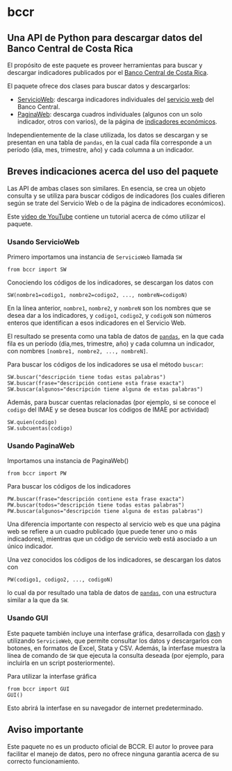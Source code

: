 # bccr

## Una API de Python para descargar datos del Banco Central de Costa Rica

El propósito de este paquete es proveer herramientas para buscar y descargar indicadores publicados por el [Banco Central de Costa Rica](https://www.bccr.fi.cr/).

El paquete ofrece dos clases para buscar datos y descargarlos:

* [ServicioWeb](http://randall-romero.com/demo-bccr-servicioweb/): descarga indicadores individuales del [servicio web](https://www.bccr.fi.cr/indicadores-economicos/servicio-web) del Banco Central.
* [PaginaWeb](http://randall-romero.com/demo-bccr-paginaweb/): descarga cuadros individuales (algunos con un solo indicador, otros con varios), de la página de [indicadores económicos](https://www.bccr.fi.cr/indicadores-economicos).

Independientemente de la clase utilizada, los datos se descargan y se presentan en una tabla de `pandas`, en la cual cada fila corresponde a un período (día, mes, trimestre, año) y cada columna a un indicador. 

## Breves indicaciones acerca del uso del paquete
Las API de ambas clases son similares. En esencia, se crea un objeto consulta y se utiliza para buscar códigos de indicadores (los cuales difieren según se trate del Servicio Web o de la página de indicadores económicos).

Este [video de YouTube](https://youtu.be/eB8YCQ-nn1g) contiene un tutorial acerca de cómo utilizar el paquete.

### Usando ServicioWeb 

Primero importamos una instancia de `ServicioWeb` llamada `SW` 

    from bccr import SW      


Conociendo los códigos de los indicadores, se descargan los datos con

    SW(nombre1=codigo1, nombre2=codigo2, ..., nombreN=codigoN)    

En la línea anterior, `nombre1`, `nombre2`, y `nombreN` son los nombres que se desea dar a los indicadores, y `codigo1`, `codigo2`, y `codigoN` son números enteros que identifican a esos indicadores en el Servicio Web.

El resultado se presenta como una tabla de datos de [`pandas`](https://pandas.pydata.org/), en la que cada fila es un período (día,mes, trimestre, año) y cada columna un indicador, con nombres `[nombre1, nombre2, ..., nombreN]`. 

Para buscar los códigos de los indicadores se usa el método `buscar`:

    SW.buscar("descripción tiene todas estas palabras") 
    SW.buscar(frase="descripción contiene esta frase exacta")
    SW.buscar(algunos="descripción tiene alguna de estas palabras")

Además, para buscar cuentas relacionadas (por ejemplo, si se conoce el `codigo` del IMAE y se desea buscar los códigos de IMAE por actividad)

    SW.quien(codigo)
    SW.subcuentas(codigo)

### Usando PaginaWeb 
Importamos una instancia de PaginaWeb()
 
    from bccr import PW      

Para buscar los códigos de los indicadores

    PW.buscar(frase="descripción contiene esta frase exacta")
    PW.buscar(todos="descripción tiene todas estas palabras")
    PW.buscar(algunos="descripción tiene alguna de estas palabras")
    
Una diferencia importante con respecto al servicio web es que una página web se refiere a un cuadro publicado (que puede tener uno o más indicadores), mientras que un código de servicio web está asociado a un único indicador.

Una vez conocidos los códigos de los indicadores, se descargan los datos con

    PW(codigo1, codigo2, ..., codigoN)    

lo cual da por resultado una tabla de datos de [`pandas`](https://pandas.pydata.org/), con una estructura similar a la que da `SW`.


### Usando GUI

Este paquete también incluye una interfase gráfica, desarrollada con [dash](https://plotly.com/dash/) y utilizando `ServicioWeb`, que permite consultar los datos y descargarlos con botones, en formatos de Excel, Stata y CSV. Además, la interfase muestra la línea de comando de `SW` que ejecuta la consulta deseada (por ejemplo, para incluirla en un script posteriormente).

Para utilizar la interfase gráfica

    from bccr import GUI
    GUI()

Esto abrirá la interfase en su navegador de internet predeterminado.

## Aviso importante

Este paquete no es un producto oficial de BCCR. El autor lo provee para facilitar el manejo de datos, pero no ofrece ninguna garantía acerca de su correcto funcionamiento. 


